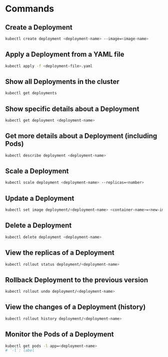 # Commands

## Create a Deployment

```bash
kubectl create deployment <deployment-name> --image=<image-name>
```

## Apply a Deployment from a YAML file

```bash
kubectl apply -f <deployment-file>.yaml
```

## Show all Deployments in the cluster

```bash
kubectl get deployments
```

## Show specific details about a Deployment

```bash
kubectl get deployment <deployment-name>
```

## Get more details about a Deployment (including Pods)

```bash
kubectl describe deployment <deployment-name>
```

## Scale a Deployment

```bash
kubectl scale deployment <deployment-name> --replicas=<number>
```

## Update a Deployment

```bash
kubectl set image deployment/<deployment-name> <container-name>=<new-image>
```

## Delete a Deployment

```bash
kubectl delete deployment <deployment-name>
```

## View the replicas of a Deployment

```bash
kubectl rollout status deployment/<deployment-name>
```

## Rollback Deployment to the previous version

```bash
kubectl rollout undo deployment/<deployment-name>
```

## View the changes of a Deployment (history)

```bash
kubectl rollout history deployment/<deployment-name>
```

## Monitor the Pods of a Deployment

```bash
kubectl get pods -l app=<deployment-name>
# `-l`: label
```

